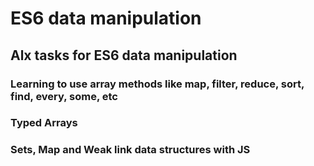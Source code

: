 # ES6 data manipulation

## Alx tasks for ES6 data manipulation

### Learning to use array methods like map, filter, reduce, sort, find, every, some, etc

### Typed Arrays

### Sets, Map and Weak link data structures with JS
